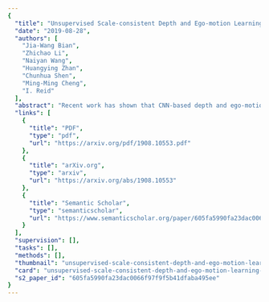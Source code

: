 ```yaml
---
{
  "title": "Unsupervised Scale-consistent Depth and Ego-motion Learning from Monocular Video",
  "date": "2019-08-28",
  "authors": [
    "Jia-Wang Bian",
    "Zhichao Li",
    "Naiyan Wang",
    "Huangying Zhan",
    "Chunhua Shen",
    "Ming-Ming Cheng",
    "I. Reid"
  ],
  "abstract": "Recent work has shown that CNN-based depth and ego-motion estimators can be learned using unlabelled monocular videos. However, the performance is limited by unidentified moving objects that violate the underlying static scene assumption in geometric image reconstruction. More significantly, due to lack of proper constraints, networks output scale-inconsistent results over different samples, i.e., the ego-motion network cannot provide full camera trajectories over a long video sequence because of the per-frame scale ambiguity. This paper tackles these challenges by proposing a geometry consistency loss for scale-consistent predictions and an induced self-discovered mask for handling moving objects and occlusions. Since we do not leverage multi-task learning like recent works, our framework is much simpler and more efficient. Comprehensive evaluation results demonstrate that our depth estimator achieves the state-of-the-art performance on the KITTI dataset. Moreover, we show that our ego-motion network is able to predict a globally scale-consistent camera trajectory for long video sequences, and the resulting visual odometry accuracy is competitive with the recent model that is trained using stereo videos. To the best of our knowledge, this is the first work to show that deep networks trained using unlabelled monocular videos can predict globally scale-consistent camera trajectories over a long video sequence.",
  "links": [
    {
      "title": "PDF",
      "type": "pdf",
      "url": "https://arxiv.org/pdf/1908.10553.pdf"
    },
    {
      "title": "arXiv.org",
      "type": "arxiv",
      "url": "https://arxiv.org/abs/1908.10553"
    },
    {
      "title": "Semantic Scholar",
      "type": "semanticscholar",
      "url": "https://www.semanticscholar.org/paper/605fa5990fa23dac0066f97f9f5b41dfaba495ee"
    }
  ],
  "supervision": [],
  "tasks": [],
  "methods": [],
  "thumbnail": "unsupervised-scale-consistent-depth-and-ego-motion-learning-from-monocular-video-thumb.jpg",
  "card": "unsupervised-scale-consistent-depth-and-ego-motion-learning-from-monocular-video-card.jpg",
  "s2_paper_id": "605fa5990fa23dac0066f97f9f5b41dfaba495ee"
}
---
```


